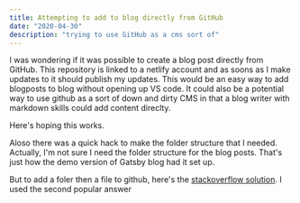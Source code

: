 ```yaml
---
title: Attempting to add to blog directly from GitHub
date: "2020-04-30"
description: "trying to use GitHub as a cms sort of"
---
```




I was wondering if it was possible to create a blog post directly from GitHub. This repository is linked to a netlify account and as soons as I make updates to it should publish my updates.
This would be an easy way to add blogposts to blog without opening up VS code.
It could also be a potential way to use github as a sort of down and dirty CMS in that a blog writer with markdown skills could add content direclty.

Here's hoping this works. 

Aloso there was a quick hack to make the folder structure that I needed. Actually, I'm not sure I need the folder structure for the blog posts. That's just how the demo version of Gatsby blog had it set up. 

But to add a foler then a file to github, here's the [stackoverflow solution](https://stackoverflow.com/questions/12258399/how-do-i-create-a-folder-in-a-github-repository). 
I used the second popular answer
